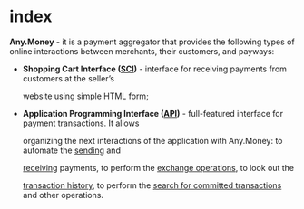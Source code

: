 # index

**Any.Money** - it is a payment aggregator that provides the following types of online interactions between merchants, their customers, and payways:

* **Shopping Cart Interface \(**[**SCI**](sci_start.md)**\)** - interface for receiving payments from customers at the seller’s 

  website using simple HTML form;

* **Application Programming Interface \(**[**API**](auth.md)**\)** - full-featured interface for payment transactions. It allows

  organizing the next interactions of the application with Any.Money: to automate the [sending](payout.md) and 

  [receiving](invoice.md) payments, to perform the [exchange operations](convert.md), to look out the 

  [transaction history](history.md), to perform the [search for committed transactions](status.md) and other operations.

